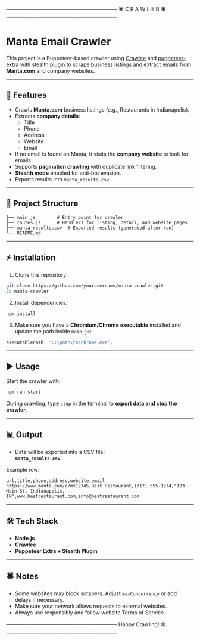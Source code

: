 
──────────────────────────────
        🕷️  C R A W L E R  🕷️
──────────────────────────────


# Manta Email Crawler

This project is a Puppeteer-based crawler using [Crawlee](https://crawlee.dev/) and [puppeteer-extra](https://github.com/berstend/puppeteer-extra) 
with stealth plugin to scrape business listings and extract emails from **Manta.com** and company websites.

---

## 🚀 Features

- Crawls **Manta.com** business listings (e.g., Restaurants in Indianapolis).
- Extracts **company details**:  
  - Title  
  - Phone  
  - Address  
  - Website  
  - Email  
- If no email is found on Manta, it visits the **company website** to look for emails.
- Supports **pagination crawling** with duplicate link filtering.
- **Stealth mode** enabled for anti-bot evasion.
- Exports results into `manta_results.csv`.

---

## 📂 Project Structure

```
├── main.js        # Entry point for crawler
├── routes.js      # Handlers for listing, detail, and website pages
├── manta_results.csv  # Exported results (generated after run)
└── README.md
```

---

## ⚡ Installation

1. Clone this repository:

```bash
git clone https://github.com/yourusername/manta-crawler.git
cd manta-crawler
```

2. Install dependencies:

```bash
npm install
```

3. Make sure you have a **Chromium/Chrome executable** installed and update the path inside `main.js`:

```js
executablePath: 'C:\path\to\chrome.exe',
```

---

## ▶️ Usage

Start the crawler with:

```bash
npm run start
```

During crawling, type `stop` in the terminal to **export data and stop the crawler**.

---

## 📊 Output

- Data will be exported into a CSV file:  
  **`manta_results.csv`**

Example row:

```
url,title,phone,address,website,email
https://www.manta.com/c/mx12345,Best Restaurant,(317) 555-1234,"123 Main St, Indianapolis, IN",www.bestrestaurant.com,info@bestrestaurant.com
```

---

## 🛠️ Tech Stack

- **Node.js**
- **Crawlee**
- **Puppeteer Extra + Stealth Plugin**

---

## 🕷️ Notes

- Some websites may block scrapers. Adjust `maxConcurrency` or add delays if necessary.
- Make sure your network allows requests to external websites.
- Always use responsibly and follow website Terms of Service.

──────────────────────────────
   Happy Crawling! 🕸️
──────────────────────────────
